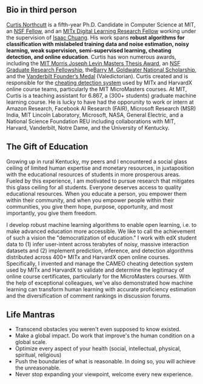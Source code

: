 <!-- # News

### Nov 15, 2017

Looking for [curtisnorthcutt.com](curtisnorthcutt.com)? You are in the right place -- but you've caught me in a transition period. This website will be ready start of 2018.

For now: [Curtis Northcutt's Resume](/resources/pdf/cv.pdf)

### Nov 14, 2017

My [research](research.md) will be added soon. -->

## Bio in third person

[Curtis Northcutt](curtisnorthcutt.com) is a fifth-year Ph.D. Candidate in Computer Science at MIT, an [NSF Fellow](https://www.fastlane.nsf.gov/grfp/AwardeeList.do?method=loadAwardeeList), and an [MITx Digital Learning Research Fellow](https://odl.mit.edu/about/our-team/curtis-northcutt) working under the supervision of [Isaac Chuang](http://web.mit.edu/physics/people/faculty/chuang_isaac.html). His work spans **robust algorithms for classification with mislabeled training data and noise estimation, noisy learning, weak supervision, semi-supervised learning, cheating detection, and online education**. Curtis has won numerous awards, including the [MIT Morris Joseph Levin Masters Thesis Award](https://www.eecs.mit.edu/news-events/announcements/eecs-celebrates-2015-2016-award-winners), an [NSF Graduate Research Fellowship](https://www.fastlane.nsf.gov/grfp/AwardeeList.do?method=loadAwardeeList), the[Barry M. Goldwater National Scholarship](http://act.org/goldwater/sch-2012.html), and the [Vanderbilt Founder’s Medal](http://news.vanderbilt.edu/2013/05/founders-medalists/) (Valedictorian). Curtis created and is responsible for the [cheating detection system](https://www.insidehighered.com/news/2015/08/26/harvard-mit-researchers-find-mooc-learners-using-multiple-accounts-cheat) used by MITx and HarvardX online course teams, particularly the MIT MicroMasters courses. At MIT, Curtis is a teaching assistant for 6.867, a (300+ students) graduate machine learning course. He is lucky to have had the opporunity to work or intern at Amazon Research, Facebook AI Research (FAIR), Microsoft Research (MSR) India, MIT Lincoln Laboratory, Microsoft, NASA, General Electric, and a National Science Foundation REU including collaborations with MIT, Harvard, Vanderbilt, Notre Dame, and the University of Kentucky.

## The Gift of Education

Growing up in rural Kentucky, my peers and I encountered a social glass ceiling of limited human expertise and monetary resources, in juxtaposition with the educational resources of students in more prosperous areas. Fueled by this experience, I am motivated to pursue research that mitigates this glass ceiling for all students. Everyone deserves access to quality educational resources. When you educate a person, you empower them within their community, and when you empower people within their communities, you give them hope, purpose, opportunity, and most importantly, you give them freedom.

I develop robust machine learning algorithms to enable open learning, i.e. to make advanced education more accessible. We like to call the achievement of such a vision the "democratization of education." I work with edX student data to (1) infer user-intent across terabytes of noisy, massive interaction datasets and (2) implement prediction, inference, and detection algorithms distributed across 400+ MITx and HarvardX open online courses. Specifically, I invented and manage the CAMEO cheating detection system used by MITx and HarvardX to validate and determine the legitimacy of online course certificates, particularly for the MicroMasters courses. With the help of exceptional colleagues, we've also demonstrated how machine learning can transform human learning with accurate proficiency estimation and the diversification of comment rankings in discussion forums.

## Life Mantras

* Transcend obstacles you weren't even supposed to know existed.
* Make a global impact. Do work that improve's the human condition on a global scale.
* Optimize every aspect of your health (social, intellectual, physical, spiritual, religious)
* Push the boundaries of what is reasonable. In doing so, you will achieve the unreasonable.
* Never stop expanding your viewpoint, welcome every new experience.
